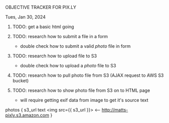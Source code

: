 OBJECTIVE TRACKER FOR PIX.LY


Tues, Jan 30, 2024
1. TODO: get a basic html going
2. TODO: research how to submit a file in a form
    - double check how to submit a valid *photo* file in form
3. TODO: research how to upload file to S3
    - double check how to upload a *photo* file to S3


4. TODO: research how to pull photo file from S3 (AJAX request to AWS S3 bucket)
5. TODO: research how to show photo file from S3 on to HTML page
    - will require getting exif data from image to get it's source text

photos {
    s3_url text                     <img src={{ s3_url }}>          <-- http://matts-pixly.s3.amazon.com
}